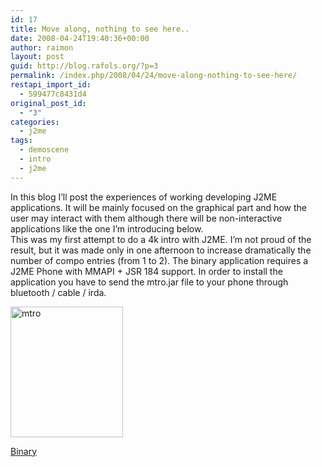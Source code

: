 ```yaml
---
id: 17
title: Move along, nothing to see here..
date: 2008-04-24T19:40:36+00:00
author: raimon
layout: post
guid: http://blog.rafols.org/?p=3
permalink: /index.php/2008/04/24/move-along-nothing-to-see-here/
restapi_import_id:
  - 599477c8431d4
original_post_id:
  - "3"
categories:
  - j2me
tags:
  - demoscene
  - intro
  - j2me
---
```

In this blog I’ll post the experiences of working developing J2ME applications. It will be mainly focused on the graphical part and how the user may interact with them although there will be non-interactive applications like the one I’m introducing below.  
This was my first attempt to do a 4k intro with J2ME. I’m not proud of the result, but it was made only in one afternoon to increase dramatically the number of compo entries (from 1 to 2). The binary application requires a J2ME Phone with MMAPI + JSR 184 support. In order to install the application you have to send the mtro.jar file to your phone through bluetooth / cable / irda.

<div class="mceTemp">
  <dl class="wp-caption alignnone" style="width:190px;">
    <dt class="wp-caption-dt">
      <img loading="lazy" title="mtro" src="http://www.rafols.org/mobiledev/mtro.gif" alt="mtro" width="180" height="209" />
    </dt>
  </dl>
</div>

<a title="mtro - binary" href="http://www.rafols.org/mobiledev/fzn_mtro.zip" target="_self">Binary</a>